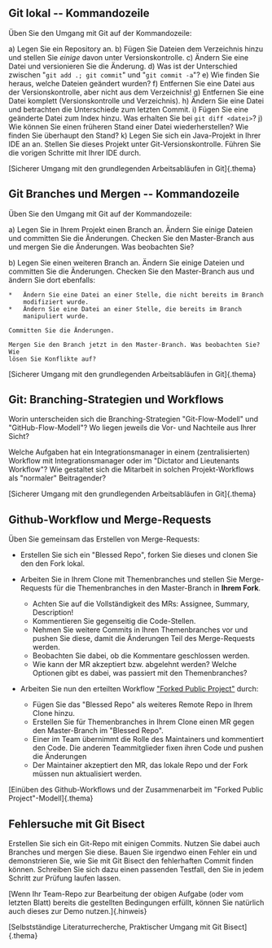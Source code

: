 ## Git lokal -- Kommandozeile

Üben Sie den Umgang mit Git auf der Kommandozeile:

a)  Legen Sie ein Repository an.
b)  Fügen Sie Dateien dem Verzeichnis hinzu und stellen Sie *einige* davon
    unter Versionskontrolle.
c)  Ändern Sie eine Datei und versionieren Sie die Änderung.
d)  Was ist der Unterschied zwischen "`git add .; git commit`" und
     "`git commit -a`"?
e)  Wie finden Sie heraus, welche Dateien geändert wurden?
f)  Entfernen Sie eine Datei aus der Versionskontrolle, aber nicht aus dem
    Verzeichnis!
g)  Entfernen Sie eine Datei komplett (Versionskontrolle und Verzeichnis).
h)  Ändern Sie eine Datei und betrachten die Unterschiede zum letzten Commit.
i)  Fügen Sie eine geänderte Datei zum Index hinzu. Was erhalten Sie bei
    `git diff <datei>`?
j)  Wie können Sie einen früheren Stand einer Datei wiederherstellen? Wie
    finden Sie überhaupt den Stand?
k)  Legen Sie sich ein Java-Projekt in Ihrer IDE an an. Stellen Sie dieses
    Projekt unter Git-Versionskontrolle. Führen Sie die vorigen Schritte mit
    Ihrer IDE durch.

[Sicherer Umgang mit den grundlegenden Arbeitsabläufen in Git]{.thema}


## Git Branches und Mergen -- Kommandozeile

Üben Sie den Umgang mit Git auf der Kommandozeile:

a) Legen Sie in Ihrem Projekt einen Branch an. Ändern Sie einige Dateien
   und committen Sie die Änderungen. Checken Sie den Master-Branch aus und
   mergen Sie die Änderungen. Was beobachten Sie?

b) Legen Sie einen weiteren Branch an. Ändern Sie einige Dateien und
   committen Sie die Änderungen. Checken Sie den Master-Branch aus und
   ändern Sie dort ebenfalls:

    *   Ändern Sie eine Datei an einer Stelle, die nicht bereits im Branch
        modifiziert wurde.
    *   Ändern Sie eine Datei an einer Stelle, die bereits im Branch
        manipuliert wurde.

    Committen Sie die Änderungen.

    Mergen Sie den Branch jetzt in den Master-Branch. Was beobachten Sie? Wie
    lösen Sie Konflikte auf?

[Sicherer Umgang mit den grundlegenden Arbeitsabläufen in Git]{.thema}


## Git: Branching-Strategien und Workflows

Worin unterscheiden sich die Branching-Strategien "Git-Flow-Modell" und
"GitHub-Flow-Modell"? Wo liegen jeweils die Vor- und Nachteile aus Ihrer Sicht?

Welche Aufgaben hat ein Integrationsmanager in einem (zentralisierten) Workflow
mit Integrationsmanager oder im "Dictator and Lieutenants Workflow"?
Wie gestaltet sich die Mitarbeit in solchen Projekt-Workflows als "normaler"
Beitragender?

[Sicherer Umgang mit den grundlegenden Arbeitsabläufen in Git]{.thema}


## Github-Workflow und Merge-Requests

Üben Sie gemeinsam das Erstellen von Merge-Requests:

*   Erstellen Sie sich ein "Blessed Repo", forken Sie dieses und clonen Sie den
    den Fork lokal.

*   Arbeiten Sie in Ihrem Clone mit Themenbranches und stellen Sie Merge-Requests
    für die Themenbranches in den Master-Branch in **Ihrem Fork**.
    -   Achten Sie auf die Vollständigkeit des MRs: Assignee, Summary, Description!
    -   Kommentieren Sie gegenseitig die Code-Stellen.
    -   Nehmen Sie weitere Commits in Ihren Themenbranches vor und pushen Sie diese,
        damit die Änderungen Teil des Merge-Requests werden.
    -   Beobachten Sie dabei, ob die Kommentare geschlossen werden.
    -   Wie kann der MR akzeptiert bzw. abgelehnt werden? Welche Optionen gibt es dabei,
        was passiert mit den Themenbranches?

*   Arbeiten Sie nun den erteilten Workflow
    ["Forked Public Project"](https://git-scm.com/book/en/v2/Distributed-Git-Contributing-to-a-Project)
    durch:
    -   Fügen Sie das "Blessed Repo" als weiteres Remote Repo in Ihrem Clone hinzu.
    -   Erstellen Sie für Themenbranches in Ihrem Clone einen MR gegen den Master-Branch
        im "Blessed Repo".
    -   Einer im Team übernimmt die Rolle des Maintainers und kommentiert den Code.
        Die anderen Teammitglieder fixen ihren Code und pushen die Änderungen
    -   Der Maintainer akzeptiert den MR, das lokale Repo und der Fork müssen nun
        aktualisiert werden.

[Einüben des Github-Workflows und der Zusammenarbeit im "Forked Public Project"-Modell]{.thema}


## Fehlersuche mit Git Bisect

Erstellen Sie sich ein Git-Repo mit einigen Commits. Nutzen Sie dabei auch
Branches und mergen Sie diese. Bauen Sie irgendwo einen Fehler ein und
demonstrieren Sie, wie Sie mit Git Bisect den fehlerhaften Commit finden
können. Schreiben Sie sich dazu einen passenden Testfall, den Sie in jedem
Schritt zur Prüfung laufen lassen.

[Wenn Ihr Team-Repo zur Bearbeitung der obigen Aufgabe (oder vom letzten Blatt)
 bereits die gestellten Bedingungen erfüllt, können Sie natürlich auch dieses
 zur Demo nutzen.]{.hinweis}

[Selbstständige Literaturrecherche, Praktischer Umgang mit Git Bisect]{.thema}
